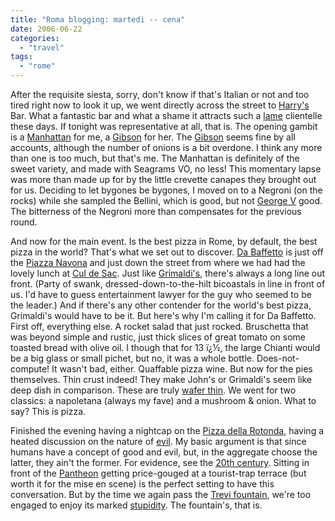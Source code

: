 ```yaml
---
title: "Roma blogging: martedi -- cena"
date: 2006-06-22
categories: 
  - "travel"
tags: 
  - "rome"
---
```


After the requisite siesta, sorry, don't know if that's Italian or not and too tired right now to look it up, we went directly across the street to [Harry's](http://www.harrysbar.it/) Bar. What a fantastic bar and what a shame it attracts such a [lame](http://www.wwnorton.com/catalog/fall98/uglyamerican.htm) clientelle these days. If tonight was representative at all, that is. The opening gambit is a [Manhattan](http://kitchen.apartmenttherapy.com/food/beverage/the-celluloid-pantry-upperberth-manhattans-and-some-like-it-hot-1959-006480) for me, a [Gibson](http://kitchen.apartmenttherapy.com/food/the-celluloid-pantry/the-celluloid-pantry-gibson-cocktails-and-all-about-eve-1950-009827) for her. The [Gibson](http://www.gibson.com/) seems fine by all accounts, although the number of onions is a bit overdone. I think any more than one is too much, but that's me. The Manhattan is definitely of the sweet variety, and made with Seagrams VO, no less! This momentary lapse was more than made up for by the little crevette canapes they brought out for us. Deciding to let bygones be bygones, I moved on to a Negroni (on the rocks) while she sampled the Bellini, which is good, but not [George V](http://www.fourseasons.com/paris/) good. The bitterness of the Negroni more than compensates for the previous round.

And now for the main event. Is the best pizza in Rome, by default, the best pizza in the world? That's what we set out to discover. [Da Baffetto](http://www.mytravelguide.com/restaurants/profile-78388605-Italy_Rome_Da_Baffetto.html) is just off the [Piazza Navona](http://www.romainteractive.com/pznavona.htm) and just down the street from where we had had the lovely lunch at [Cul de Sac](http://www.mytravelguide.com/restaurants/profile-78388005-Italy_Rome_Cul_de_Sac.html). Just like [Grimaldi's]( http://www.grimaldis.com/), there's always a long line out front. (Party of swank, dressed-down-to-the-hilt bicoastals in line in front of us. I'd have to guess entertainment lawyer for the guy who seemed to be the leader.) And if there's any other contender for the world's best pizza, Grimaldi's would have to be it. But here's why I'm calling it for Da Baffetto. First off, everything else. A rocket salad that just rocked. Bruschetta that was beyond simple and rustic, just thick slices of great tomato on some toasted bread with olive oil. I though that for 13 ï¿½, the large Chianti would be a big glass or small pichet, but no, it was a whole bottle. Does-not-compute! It wasn't bad, either. Quaffable pizza wine. But now for the pies themselves. Thin crust indeed! They make John's or Grimaldi's seem like deep dish in comparison. These are truly [wafer thin](http://en.wikipedia.org/wiki/Mr._Creosote). We went for two classics: a napoletana (always my fave) and a mushroom & onion. What to say? This is pizza.

Finished the evening having a nightcap on the [Pizza della Rotonda](http://www.romeartlover.it/Vasi25.htm), having a heated discussion on the nature of [evil](http://www.whitehouse.gov/nsc/ricebio.html). My basic argument is that since humans have a concept of good and evil, but, in the aggregate choose the latter, they ain't the former. For evidence, see the [20th century](http://en.wikipedia.org/wiki/List_of_World_War_II_casualties_by_country). Sitting in front of the [Pantheon](http://en.wikipedia.org/wiki/Pantheon,_Rome) getting price-gouged at a tourist-trap terrace (but worth it for the mise en scene) is the perfect setting to have this conversation. But by the time we again pass the [Trevi fountain](http://www.aviewoncities.com/rome/trevi.htm), we're too engaged to enjoy its marked [stupidity](http://www.whitehouse.gov/). The fountain's, that is.
